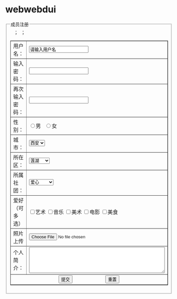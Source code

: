 # webwebdui
<html>
    <head>
    <meta charset="UTF-8">
    <meta name="Generator" content="EditPlus®">
	<meta name="Keywords" content="">
	<meta name="Description" content="">
    <meta name="Author" content="">
    <title>Document</title>
    </head>	
    <body>
		<fieldset>
		<legend>成员注册</legend>
			<table border="1" align="center" cellpadding="10" width="600">
				<tr>
				<td>用户名：</td>
				<td><input type="text" value="请输入用户名" maxlength="5" readonly="readonly"></td><!--最大容纳5个字符,不能修改-->
				</tr>
				<tr>
				<td>输入密码：</td>
				<td><input type="password"></td><!--password属性为不可见-->
				</tr>
				<tr>
				<td>再次输入密码：</td>
				<td><input type="password"></td>
				</tr>
				<tr>
				<td>性别：</td>
				<td><input type="radio" name="sex" value="男" id="man"><label for="man">男</label>
				&nbsp; <input type="radio" name="sex" value="女" id="woman"><label for="woman">女</label></td>
				<!--label属性使文字可单选项关联起来，点文字也可以选中该选项-->
				</tr>
				<td>城市：</td>&nbsp;
				<td><select name="citys">
					<option value="北京">北京</option>
					<option value="上海">上海</option>
					<option value="广州">广州</option>
					<option value="深圳">深圳</option>
					<option value="西安" selected="selected">西安</option>
					<!--selected西安设为默认选项-->
				</td>
				</select>
				</tr>
				</tr>
				<td>所在区：</td>&nbsp；
				<td><select name="citys">
						<optgroup label="西安">
							<option value="莲湖">莲湖</option>
							<option value="碑林">碑林</option>
							<option value="碑林">碑林</option>
							<option value="雁塔">雁塔</option>
						</optgroup>
						<optgroup label="北京">
							<option value="朝阳">朝阳</option>
							<option value="海淀">海淀</option>
							<option value="新城">新城</option>
							<option value="东城">东城</option>
						</optgroup>
						<optgroup label="上海">
							<option value="莲湖">莲湖</option>
							<option value="碑林">碑林</option>
							<option value="碑林">碑林</option>
							<option value="雁塔">雁塔</option>
						</optgroup>
						<optgroup label="广州">
							<option value="莲湖">莲湖</option>
							<option value="碑林">碑林</option>
							<option value="碑林">碑林</option>
							<option value="雁塔">雁塔</option>
						</optgroup>
						<optgroup label="深圳">
							<option value="莲湖">莲湖</option>
							<option value="碑林">碑林</option>
							<option value="碑林">碑林</option>
							<option value="雁塔">雁塔</option>
						</optgroup>
				</td>
				</select>
				</tr>
				</tr>
				<td>所属社团：</td>&nbsp；
				<td><select name="citys">
					<option value="爱心社">爱心社</option>
					<option value="羽毛球社">羽毛球社</option>
					<option value="越野社">越野社</option>
					<option value="网球社">网球社</option>
					<option value="网球社">篮球社</option>
					<option value="网球社">篮球社</option>
					<option value="网球社">篮球社</option>
					<option value="爱心" selected="selected">爱心</option>
					<!--selected西安设为默认选项-->
				</td>
				</select>
				</tr>
				<tr>
				<td>爱好（可多选）</td>
				<td><input type="checkbox" name="love" value="艺术" />艺术 
					<input type="checkbox" name="love" value="音乐" />音乐 
					<input type="checkbox" name="love" value="美术" />美术 
					<input type="checkbox" name="love" value="电影" />电影 
					<input type="checkbox" name="love" value="美食" />美食</td><!--多选项-->
				</tr>
				<tr>
				<td>照片上传</td>
				<td><input type="file" name="Mypic" /></td>
				</tr>
				<tr colspan="2">
					<!--<input type="image" src="捕获.PNG" />图片尽量用英文名-->
					</td>
				</tr>
				<tr>
				<td>个人简介：</td>
				<td><textarea rows="5" cols="50">
					</textarea></td>
				</tr>
				<input name="" type="hidden" value="ok"><!--隐藏域-->
				<tr><td colspan="2"><div style="width:40%;margin:auto;">
				<a href="javascript:alert('注册成功')"><input type="submit" name="tijiao" value="提交"></a>
				<input style="float:right;" type="reset" name="tijiao" value="重置"></div></td></tr>
			</table>
			</fieldset>
		</form>
		<script>

		
		</script>
    </body>
</html>
